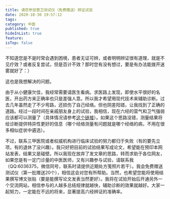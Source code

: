 ```yaml
---
title: 请您参加营卫测试仪（免费赠送）辨证试验
date: 2020-10-30 19:57:12
tags:
category: 中医
published: true
hideInList: true
feature: 
isTop: false
---
```


不知道您是不是时常会遇到困境，患者无证可辨，或者明明辨证很有道理，就是不见疗效？或者反复尝试，但是百计不效？那时您有没有想过，要是有办法能拨开迷雾就好了：）

这也是我想解决的问题。

由于从小健康欠佳，我经常需要请医生看病。求医路上发现，即使水平很好的名医，开出药方来正确率也只是差强人意。所以我才希望用现代技术来辅助诊断。过去几年虽然走了不少弯路，还损伤了自己经络。但也阴差阳错，让我找到了正确的道路。经过一段时间在亲戚朋友身上的试验，我相信，现在六经的营气和卫气强弱应该都可以测量了（具体情况请参考[这个链接](https://www.6jingxz.com/ji-chong-zhong-yi-ji-bing-fen-xing-de-jing-luo-hong-wai-wen-du-qu-xian-te-xing-fen-xi.html)）。如果这个思路没错，测量结果将给诊断提供特异性更好的信息（哪个经络测量有问题就是哪个经络的病，不用在很多相似症状中遴选）。

不过，联系三甲医院或者权威机构进行临床试验的努力都归于失败（有的要先立项，有的退休了没兴趣）。我只好把目前的试验结果写成论文，希望能在预印本网站发表，结果又是碰壁。所以我现在放弃了发文章的思路，转而求助于各位网友，如果您是有一定门诊量的中医医师，又有兴趣参与试验，请联系我（QQ:6036375，微信同号，联系时请提供近期处方笺照片若干）。我会免费赠送测试仪（第一批赠送20个），相信这会对您有所帮助。当然，也希望您能将使用结果撰写博文张贴（要是能撰写论文发表当然更好）。我将在试验开始后开通另外一个交流网站，相信参与的人越多总结规律就越快，辅助诊断的效果就越好。大家一起努力，一定能在不远的将来，显著提高六经辨证的准确率。







